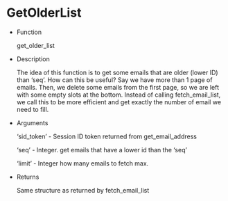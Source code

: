 GetOlderList
============

-	Function

	get_older_list

-	Description

	The idea of this function is to get some emails that are older (lower ID) than ‘seq’. How can this be useful? Say we have more than 1 page of emails. Then, we delete some emails from the first page, so we are left with some empty slots at the bottom. Instead of calling fetch_email_list, we call this to be more efficient and get exactly the number of email we need to fill.

-	Arguments

	‘sid_token’ - Session ID token returned from get_email_address

	‘seq’ - Integer. get emails that have a lower id than the ‘seq’

	‘limit’ - Integer how many emails to fetch max.

-	Returns

	Same structure as returned by fetch_email_list
